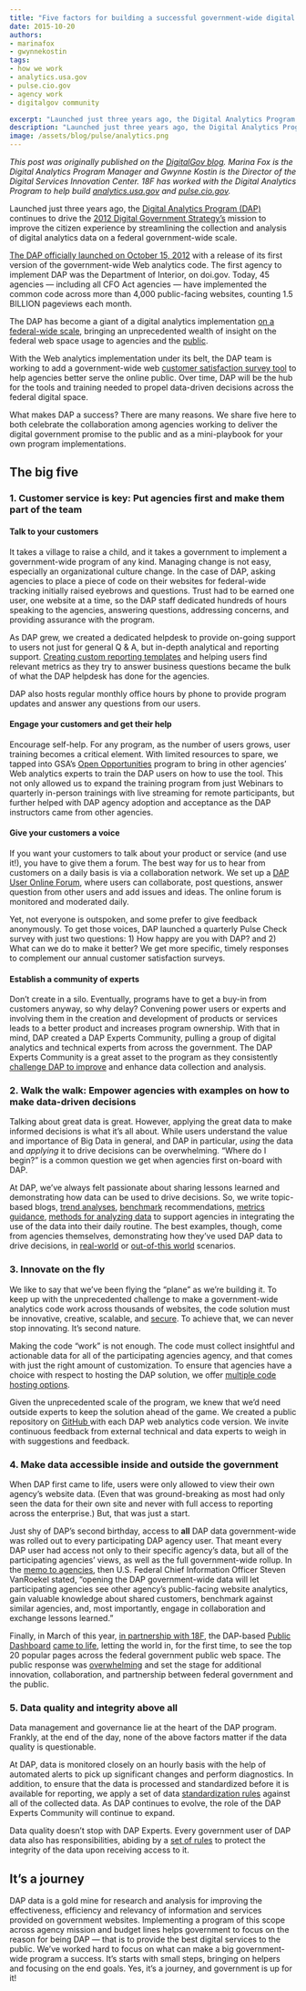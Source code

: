 ```yaml
---
title: "Five factors for building a successful government-wide digital analytics program"
date: 2015-10-20
authors:
- marinafox
- gwynnekostin
tags:
- how we work
- analytics.usa.gov
- pulse.cio.gov
- agency work
- digitalgov community

excerpt: "Launched just three years ago, the Digital Analytics Program (DAP) continues to drive the 2012 Digital Government Strategy’s mission to improve the citizen experience by streamlining the collection and analysis of digital analytics data on a federal government-wide scale. Today, 45 agencies — including all CFO Act agencies — have implemented the common code across more than 4,000 public-facing websites, counting 1.5 BILLION pageviews each month."
description: "Launched just three years ago, the Digital Analytics Program (DAP) continues to drive the 2012 Digital Government Strategy’s mission to improve the citizen experience by streamlining the collection and analysis of digital analytics data on a federal government-wide scale. Today, 45 agencies — including all CFO Act agencies — have implemented the common code across more than 4,000 public-facing websites, counting 1.5 BILLION pageviews each month."
image: /assets/blog/pulse/analytics.png
---
```


*This post was originally published on the [DigitalGov blog](https://www.digitalgov.gov/2015/10/20/5-factors-for-building-a-successful-government-wide-digital-analytics-program/). Marina Fox is the Digital Analytics Program Manager and Gwynne Kostin is the Director of the Digital Services Innovation Center. 18F has worked with the Digital Analytics Program to help build [analytics.usa.gov](https://analytics.usa.gov/) and [pulse.cio.gov](https://pulse.cio.gov/).*  

Launched just three years ago, the [Digital Analytics Program (DAP)](http://www.digitalgov.gov/services/dap/) continues to drive the [2012 Digital Government Strategy’s](https://obamawhitehouse.archives.gov/sites/default/files/omb/egov/digital-government/digital-government.html#measure-performance) mission to improve the citizen experience by streamlining the collection and analysis of digital analytics data on a federal government-wide scale.

[The DAP officially launched on October 15, 2012](http://gsablogs.gsa.gov/dsic/2012/10/05/digital-analytics-program-helps-agencies-measure-web-performance/) with a release of its first version of the government-wide Web analytics code. The first agency to implement DAP was the Department of Interior, on doi.gov. Today, 45 agencies — including all CFO Act agencies — have implemented the common code across more than 4,000 public-facing websites, counting 1.5 BILLION pageviews each month.

The DAP has become a giant of a digital analytics implementation [on a federal-wide scale](http://pulse.cio.gov), bringing an unprecedented wealth of insight on the federal web space usage to agencies and the [public](http://analytics.usa.gov).

With the Web analytics implementation under its belt, the DAP team is working to add a government-wide web [customer satisfaction survey tool](https://www.digitalgov.gov/services/dap/digital-analytics-program-dap-gov-wide-customer-satisfaction-survey-tool-guidance/) to help agencies better serve the online public. Over time, DAP will be the hub for the tools and training needed to propel data-driven decisions across the federal digital space.

What makes DAP a success? There are many reasons. We share five here to both celebrate the collaboration among agencies working to deliver the digital government promise to the public and as a mini-playbook for your own program implementations.

## The big five

### 1. Customer service is key: Put agencies first and make them part of the team

#### Talk to your customers

It takes a village to raise a child, and it takes a government to implement a government-wide program of any kind. Managing change is not easy, especially an organizational culture change. In the case of DAP, asking agencies to place a piece of code on their websites for federal-wide tracking initially raised eyebrows and questions. Trust had to be earned one user, one website at a time, so the DAP staff dedicated hundreds of hours speaking to the agencies, answering questions, addressing concerns, and providing assurance with the program.

As DAP grew, we created a dedicated helpdesk to provide on-going support to users not just for general Q & A, but in-depth analytical and reporting support. [Creating custom reporting templates](http://www.digitalgov.gov/2015/08/06/need-actionable-analytics-reports-heres-help/) and helping users find relevant metrics as they try to answer business questions became the bulk of what the DAP helpdesk has done for the agencies.

DAP also hosts regular monthly office hours by phone to provide program updates and answer any questions from our users.

#### Engage your customers and get their help

Encourage self-help. For any program, as the number of users grows, user training becomes a critical element. With limited resources to spare, we tapped into GSA’s [Open Opportunities](https://openopps.digitalgov.gov/) program to bring in other agencies’ Web analytics experts to train the DAP users on how to use the tool. This not only allowed us to expand the training program from just Webinars to quarterly in-person trainings with live streaming for remote participants, but further helped with DAP agency adoption and acceptance as the DAP instructors came from other agencies.

#### Give your customers a voice

If you want your customers to talk about your product or service (and use it!), you have to give them a forum. The best way for us to hear from customers on a daily basis is via a collaboration network. We set up a [DAP User Online Forum](https://www.yammer.com/dapusergrouponlineforum), where users can collaborate, post questions, answer question from other users and add issues and ideas. The online forum is monitored and moderated daily.

Yet, not everyone is outspoken, and some prefer to give feedback anonymously. To get those voices, DAP launched a quarterly Pulse Check survey with just two questions: 1) How happy are you with DAP? and 2) What can we do to make it better? We get more specific, timely responses to complement our annual customer satisfaction surveys.

#### Establish a community of experts

Don’t create in a silo. Eventually, programs have to get a buy-in from customers anyway, so why delay? Convening power users or experts and involving them in the creation and development of products or services leads to a better product and increases program ownership. With that in mind, DAP created a DAP Experts Community, pulling a group of digital analytics and technical experts from across the government. The DAP Experts Community is a great asset to the program as they consistently [challenge DAP to improve](http://www.digitalgov.gov/2015/08/26/analytics-pitfall-avoid-this-common-implementation-mistake/) and enhance data collection and analysis.

### 2. Walk the walk: Empower agencies with examples on how to make data-driven decisions

Talking about great data is great. However, applying the great data to make informed decisions is what it’s all about. While users understand the value and importance of Big Data in general, and DAP in particular, *using* the data and *applying* it to drive decisions can be overwhelming. “Where do I begin?” is a common question we get when agencies first on-board with DAP.

At DAP, we’ve always felt passionate about sharing lessons learned and demonstrating how data can be used to drive decisions. So, we write topic-based blogs, [trend analyses](http://www.digitalgov.gov/2015/10/15/gov-analytics-breakdown-1-browsers-chrome-takes-the-cake/), [benchmark](http://www.digitalgov.gov/services/dap/dap-digital-metrics-guidance-and-best-practices/) recommendations, [metrics guidance](http://www.digitalgov.gov/2014/06/19/the-golden-metric/), [methods for analyzing data](http://www.digitalgov.gov/2015/04/16/using-a-hypothesis-driven-approach-in-analyzing-and-making-sense-of-your-website-traffic-data/) to support agencies in integrating the use of the data into their daily routine. The best examples, though, come from agencies themselves, demonstrating how they’ve used DAP data to drive decisions, in [real-world](http://www.digitalgov.gov/2013/11/06/nps-gov-use-of-digital-analytics-program-beyond-the-numbers/) or [out-of-this world](http://www.digitalgov.gov/2013/09/17/digital-analytics-program-goes-to-the-moon/) scenarios.

### 3. Innovate on the fly

We like to say that we’ve been flying the “plane” as we’re building it. To keep up with the unprecedented challenge to make a government-wide analytics code work across thousands of websites, the code solution must be innovative, creative, scalable, and [secure](https://www.digitalgov.gov/2015/08/14/secure-central-hosting-for-the-digital-analytics-program/). To achieve that, we can never stop innovating. It’s second nature.

Making the code “work” is not enough. The code must collect insightful and actionable data for all of the participating agencies agency, and that comes with just the right amount of customization. To ensure that agencies have a choice with respect to hosting the DAP solution, we offer [multiple code hosting options](http://www.digitalgov.gov/services/dap/analytics-tool-instructions/).

Given the unprecedented scale of the program, we knew that we’d need outside experts to keep the solution ahead of the game. We created a public repository on [GitHub ](https://github.com/digital-analytics-program/gov-wide-code)with each DAP web analytics code version. We invite continuous feedback from external technical and data experts to weigh in with suggestions and feedback.

### 4. Make data accessible inside and outside the government

When DAP first came to life, users were only allowed to view their own agency’s website data. (Even that was ground-breaking as most had only seen the data for their own site and never with full access to reporting across the enterprise.) But, that was just a start.

Just shy of DAP’s second birthday, access to **all** DAP data government-wide was rolled out to every participating DAP agency user. That meant every DAP user had access not only to their specific agency’s data, but all of the participating agencies’ views, as well as the full government-wide rollup. In the [memo to agencies](http://www.digitalgov.gov/services/dap/guidance-for-dap-gov-wide-data/), then U.S. Federal Chief Information Officer Steven VanRoekel stated, “opening the DAP government-wide data will let participating agencies see other agency’s public-facing website analytics, gain valuable knowledge about shared customers, benchmark against similar agencies, and, most importantly, engage in collaboration and exchange lessons learned.”

Finally, in March of this year, [in partnership with 18F](https://18f.gsa.gov/2015/03/19/how-we-built-analytics-usa-gov/), the DAP-based [Public Dashboard](https://obamawhitehouse.archives.gov/blog/2015/03/19/turning-government-data-better-public-service) [came to life](http://mashable.com/2015/03/19/white-house-open-source-analytics/#oEcsiB97JqqD), letting the world in, for the first time, to see the top 20 popular pages across the federal government public web space. The public response was [overwhelming](http://www.marketwatch.com/story/americans-really-want-to-know-wheres-my-tax-refund-2015-03-19) and set the stage for additional innovation, collaboration, and partnership between federal government and the public.

### 5. Data quality and integrity above all

Data management and governance lie at the heart of the DAP program. Frankly, at the end of the day, none of the above factors matter if the data quality is questionable.

At DAP, data is monitored closely on an hourly basis with the help of automated alerts to pick up significant changes and perform diagnostics. In addition, to ensure that the data is processed and standardized before it is available for reporting, we apply a set of data [standardization rules](https://github.com/digital-analytics-program/gov-wide-code/issues/10) against all of the collected data. As DAP continues to evolve, the role of the DAP Experts Community will continue to expand.

Data quality doesn’t stop with DAP Experts. Every government user of DAP data also has responsibilities, abiding by a [set of rules](https://www.digitalgov.gov/services/dap/common-questions-about-dap-faq/#part-7) to protect the integrity of the data upon receiving access to it.

It’s a journey
--------------

DAP data is a gold mine for research and analysis for improving the effectiveness, efficiency and relevancy of information and services provided on government websites. Implementing a program of this scope across agency mission and budget lines helps government to focus on the reason for being DAP — that is to provide the best digital services to the public. We’ve worked hard to focus on what can make a big government-wide program a success. It’s starts with small steps, bringing on helpers and focusing on the end goals. Yes, it’s a journey, and government is up for it!
